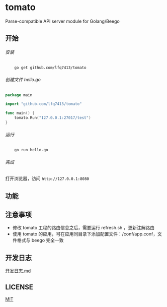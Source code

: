 # tomato

Parse-compatible API server module for Golang/Beego

## 开始
###### 安装
```bash
    go get github.com/lfq7413/tomato
```
###### 创建文件 hello.go
```go
package main

import "github.com/lfq7413/tomato"

func main() {
    tomato.Run("127.0.0.1:27017/test")
}
```
###### 运行
```bash
    go run hello.go
```
###### 完成
打开浏览器，访问 `http://127.0.0.1:8080`

## 功能

## 注意事项

* 修改 tomato 工程的路由信息之后，需要运行 refresh.sh ，更新注解路由
* 使用 tomato 的应用，可在应用同目录下添加配置文件：/conf/app.conf，文件格式与 beego 完全一致

## 开发日志

[开发日志.md](/开发日志.md)

## LICENSE

[MIT](/LICENSE)
